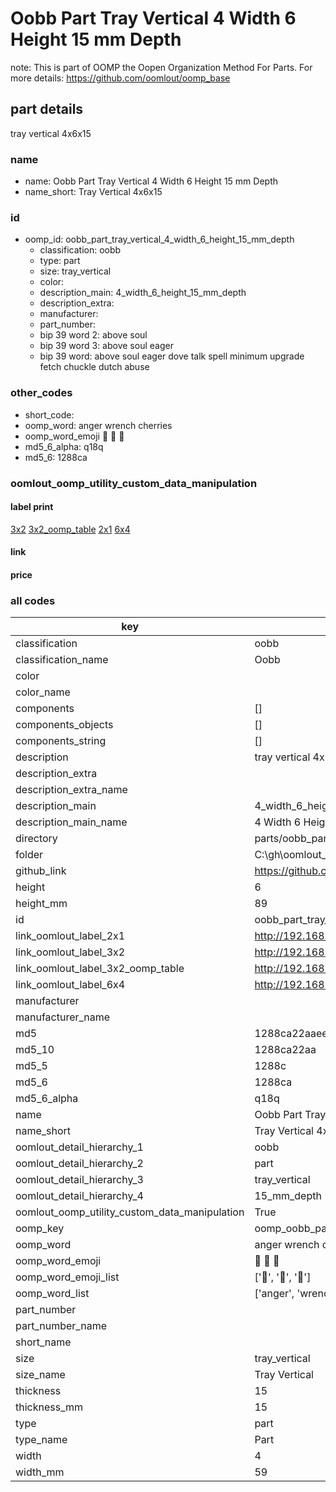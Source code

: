 # Oobb Part Tray Vertical 4 Width 6 Height 15 mm Depth  

note: This is part of OOMP the Oopen Organization Method For Parts. For more details: https://github.com/oomlout/oomp_base

##  part details
  



tray vertical 4x6x15



### name
* name: Oobb Part Tray Vertical 4 Width 6 Height 15 mm Depth
* name_short: Tray Vertical 4x6x15 
### id
* oomp_id: oobb_part_tray_vertical_4_width_6_height_15_mm_depth
  * classification: oobb
  * type: part
  * size: tray_vertical
  * color: 
  * description_main: 4_width_6_height_15_mm_depth
  * description_extra: 
  * manufacturer: 
  * part_number: 
  * bip 39 word 2: above soul
  * bip 39 word 3: above soul eager
  * bip 39 word: above soul eager dove talk spell minimum upgrade fetch chuckle dutch abuse

### other_codes
* short_code: 
* oomp_word: anger wrench cherries
* oomp_word_emoji :anger: :wrench: :cherries:
* md5_6_alpha: q18q
* md5_6: 1288ca






### oomlout_oomp_utility_custom_data_manipulation
#### label print
[3x2](http://192.168.1.245:1112/?label=oomp%20q18q)
[3x2_oomp_table](http://192.168.1.108:1112/?label=oomp%20q18q)
[2x1](http://192.168.1.242:1112/?label=oomp%20q18q)
[6x4](http://192.168.1.55:1112/?label=oomp%20q18q)    

#### link

                              

#### price







### all codes 
| key | value |  
| --- | --- |  
| classification | oobb |  
| classification_name | Oobb |  
| color |  |  
| color_name |  |  
| components | [] |  
| components_objects | [] |  
| components_string | [] |  
| description | tray vertical 4x6x15 |  
| description_extra |  |  
| description_extra_name |  |  
| description_main | 4_width_6_height_15_mm_depth |  
| description_main_name | 4 Width 6 Height 15 mm Depth |  
| directory | parts/oobb_part_tray_vertical_4_width_6_height_15_mm_depth |  
| folder | C:\gh\oomlout_oobb_version_4_generated_parts\parts\oobb_part_tray_vertical_4_width_6_height_15_mm_depth |  
| github_link | https://github.com/oomlout/oomlout_oomp_part_src/tree/main/parts/oobb_part_tray_vertical_4_width_6_height_15_mm_depth |  
| height | 6 |  
| height_mm | 89 |  
| id | oobb_part_tray_vertical_4_width_6_height_15_mm_depth |  
| link_oomlout_label_2x1 | http://192.168.1.242:1112/?label=oomp%20q18q |  
| link_oomlout_label_3x2 | http://192.168.1.245:1112/?label=oomp%20q18q |  
| link_oomlout_label_3x2_oomp_table | http://192.168.1.108:1112/?label=oomp%20q18q |  
| link_oomlout_label_6x4 | http://192.168.1.55:1112/?label=oomp%20q18q |  
| manufacturer |  |  
| manufacturer_name |  |  
| md5 | 1288ca22aaeeb1a344eec41c89f3e804 |  
| md5_10 | 1288ca22aa |  
| md5_5 | 1288c |  
| md5_6 | 1288ca |  
| md5_6_alpha | q18q |  
| name | Oobb Part Tray Vertical 4 Width 6 Height 15 mm Depth |  
| name_short | Tray Vertical 4x6x15  |  
| oomlout_detail_hierarchy_1 | oobb |  
| oomlout_detail_hierarchy_2 | part |  
| oomlout_detail_hierarchy_3 | tray_vertical |  
| oomlout_detail_hierarchy_4 | 15_mm_depth |  
| oomlout_oomp_utility_custom_data_manipulation | True |  
| oomp_key | oomp_oobb_part_tray_vertical_4_width_6_height_15_mm_depth |  
| oomp_word | anger wrench cherries |  
| oomp_word_emoji | :anger: :wrench: :cherries: |  
| oomp_word_emoji_list | [':anger:', ':wrench:', ':cherries:'] |  
| oomp_word_list | ['anger', 'wrench', 'cherries'] |  
| part_number |  |  
| part_number_name |  |  
| short_name |  |  
| size | tray_vertical |  
| size_name | Tray Vertical |  
| thickness | 15 |  
| thickness_mm | 15 |  
| type | part |  
| type_name | Part |  
| width | 4 |  
| width_mm | 59 |  
